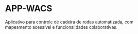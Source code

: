 # APP-WACS
Aplicativo para controle de cadeira de rodas automatizada, com mapeamento acessível e funcionalidades colaborativas.
